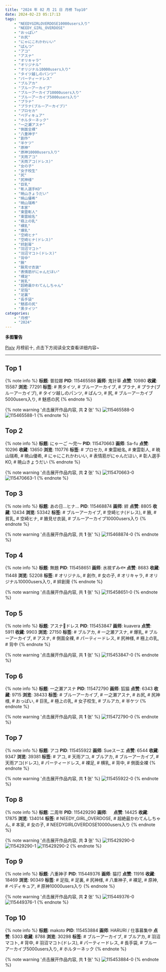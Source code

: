 ```yaml
---
title: "2024 年 02 月 21 日 月榜 Top10"
date: 2024-02-23 05:17:13
tags:
    - "NEEDYGIRLOVERDOSE10000users入り"
    - "NEEDY_GIRL_OVERDOSE"
    - "おっぱい"
    - "お尻"
    - "にゃにこれかわいい"
    - "ぱんつ"
    - "アコ"
    - "アスナ"
    - "オリキャラ"
    - "オリジナル"
    - "オリジナル10000users入り"
    - "タイツ越しのパンツ"
    - "パーティードレス"
    - "ブルアカ"
    - "ブルーアーカイブ"
    - "ブルーアーカイブ10000users入り"
    - "ブルーアーカイブ5000users入り"
    - "プラナ"
    - "プラナ(ブルーアーカイブ)"
    - "プロセカ"
    - "ペディキュア"
    - "ホルターネック"
    - "一之瀬アスナ"
    - "側面全裸"
    - "八重神子"
    - "創作"
    - "半ケツ"
    - "原神"
    - "原神10000users入り"
    - "天雨アコ"
    - "天雨アコ(ドレス)"
    - "女の子"
    - "女子校生"
    - "尻"
    - "尻神様"
    - "巨乳"
    - "彰人選手KO"
    - "暁山きょうだい"
    - "暁山優希"
    - "暁山瑞希"
    - "本家"
    - "東雲彰人"
    - "東雲絵名"
    - "極上の乳"
    - "横乳"
    - "爆乳"
    - "空崎ヒナ"
    - "空崎ヒナ(ドレス)"
    - "絆創膏"
    - "羽沼マコト"
    - "羽沼マコト(ドレス)"
    - "背中"
    - "腋"
    - "腋見せ衣装"
    - "表情筋がにゃんだほい"
    - "裸足"
    - "貧乳"
    - "超絶最かわてんしちゃん"
    - "足指"
    - "足裏"
    - "長手袋"
    - "魅惑の尻"
    - "黒タイツ"
categories:
    - "月榜"
    - "2024"
---
```


<i class="fa fa-triangle-exclamation"></i>**多图警告**<i class="fa fa-triangle-exclamation"></i>

[Pixiv](https://www.pixiv.net/) 月榜前十, 点击下方阅读全文查看详细内容~

<!-- more -->

---

## Top 1

{% note info %}
**标题**: 普拉娜
**PID**: 115465588 **画师**: 鬼针草
**点赞**: 10980 **收藏**: 15587 **浏览**: 77291
**标签**: # 黒タイツ, # ブルーアーカイブ, # プラナ, # プラナ(ブルーアーカイブ), # タイツ越しのパンツ, # ぱんつ, # 尻, # ブルーアーカイブ5000users入り, # 魅惑の尻
{% endnote %}

{% note warning '点击展开作品内容, 共 **2** 张' %}
![115465588-0](https://i.pixiv.re/img-original/img/2024/01/25/13/47/34/115465588_p0.jpg)
![115465588-1](https://i.pixiv.re/img-original/img/2024/01/25/13/47/34/115465588_p1.jpg)
{% endnote %}

## Top 2

{% note info %}
**标题**: にゃーご ～完～
**PID**: 115470663 **画师**: Sa-fu
**点赞**: 10296 **收藏**: 13650 **浏览**: 110776
**标签**: # プロセカ, # 東雲絵名, # 東雲彰人, # 暁山瑞希, # 暁山優希, # にゃにこれかわいい, # 表情筋がにゃんだほい, # 彰人選手KO, # 暁山きょうだい
{% endnote %}

{% note warning '点击展开作品内容, 共 **2** 张' %}
![115470663-0](https://i.pixiv.re/img-original/img/2024/01/25/18/36/42/115470663_p0.jpg)
![115470663-1](https://i.pixiv.re/img-original/img/2024/01/25/18/36/42/115470663_p1.jpg)
{% endnote %}

## Top 3

{% note info %}
**标题**: あの日…ヒナ…
**PID**: 115468874 **画师**: 絆
**点赞**: 8805 **收藏**: 12434 **浏览**: 53342
**标签**: # ブルーアーカイブ, # 空崎ヒナ(ドレス), # 腋, # 貧乳, # 空崎ヒナ, # 腋見せ衣装, # ブルーアーカイブ10000users入り
{% endnote %}

{% note warning '点击展开作品内容, 共 **1** 张' %}
![115468874-0](https://i.pixiv.re/img-original/img/2024/01/25/17/17/12/115468874_p0.jpg)
{% endnote %}

## Top 4

{% note info %}
**标题**: 無題
**PID**: 115458651 **画师**: 水視ずみ🐟
**点赞**: 8683 **收藏**: 11448 **浏览**: 52208
**标签**: # オリジナル, # 創作, # 女の子, # オリキャラ, # オリジナル10000users入り, # 絆創膏
{% endnote %}

{% note warning '点击展开作品内容, 共 **1** 张' %}
![115458651-0](https://i.pixiv.re/img-original/img/2024/01/25/03/59/49/115458651_p0.png)
{% endnote %}

## Top 5

{% note info %}
**标题**: アスナ💙ドレス
**PID**: 115453847 **画师**: kuavera
**点赞**: 5911 **收藏**: 9903 **浏览**: 27150
**标签**: # ブルアカ, # 一之瀬アスナ, # 爆乳, # ブルーアーカイブ, # アスナ, # 側面全裸, # パーティードレス, # 尻神様, # 極上の乳, # 背中
{% endnote %}

{% note warning '点击展开作品内容, 共 **1** 张' %}
![115453847-0](https://i.pixiv.re/img-original/img/2024/01/25/00/00/10/115453847_p0.png)
{% endnote %}

## Top 6

{% note info %}
**标题**: 一之瀬アスナ
**PID**: 115472790 **画师**: 狐猫
**点赞**: 6343 **收藏**: 9715 **浏览**: 38433
**标签**: # ブルーアーカイブ, # 一之瀬アスナ, # お尻, # 尻神様, # おっぱい, # 巨乳, # 極上の乳, # 女子校生, # ブルアカ, # 半ケツ
{% endnote %}

{% note warning '点击展开作品内容, 共 **1** 张' %}
![115472790-0](https://i.pixiv.re/img-original/img/2024/01/25/20/00/08/115472790_p0.jpg)
{% endnote %}

## Top 7

{% note info %}
**标题**: アコ
**PID**: 115455922 **画师**: Sueスーエ
**点赞**: 6544 **收藏**: 9347 **浏览**: 39381
**标签**: # アコ, # 天雨アコ, # ブルアカ, # ブルーアーカイブ, # 天雨アコ(ドレス), # パーティードレス, # 裸足, # 横乳, # 背中, # 側面全裸
{% endnote %}

{% note warning '点击展开作品内容, 共 **1** 张' %}
![115455922-0](https://i.pixiv.re/img-original/img/2024/01/25/15/25/38/115455922_p0.png)
{% endnote %}

## Top 8

{% note info %}
**标题**: 二周年
**PID**: 115429290 **画师**: ㅤ
**点赞**: 14425 **收藏**: 17875 **浏览**: 134014
**标签**: # NEEDY_GIRL_OVERDOSE, # 超絶最かわてんしちゃん, # 本家, # 女の子, # NEEDYGIRLOVERDOSE10000users入り
{% endnote %}

{% note warning '点击展开作品内容, 共 **3** 张' %}
![115429290-0](https://i.pixiv.re/img-original/img/2024/01/24/01/07/59/115429290_p0.jpg)
![115429290-1](https://i.pixiv.re/img-original/img/2024/01/24/01/07/59/115429290_p1.jpg)
![115429290-2](https://i.pixiv.re/img-original/img/2024/01/24/01/07/59/115429290_p2.jpg)
{% endnote %}

## Top 9

{% note info %}
**标题**: 八重神子
**PID**: 115449376 **画师**: 猫打
**点赞**: 11916 **收藏**: 18469 **浏览**: 90349
**标签**: # 足指, # 足裏, # 尻神様, # 八重神子, # 裸足, # 原神, # ペディキュア, # 原神10000users入り
{% endnote %}

{% note warning '点击展开作品内容, 共 **2** 张' %}
![115449376-0](https://i.pixiv.re/img-original/img/2024/01/24/21/43/54/115449376_p0.jpg)
![115449376-1](https://i.pixiv.re/img-original/img/2024/01/24/21/43/54/115449376_p1.jpg)
{% endnote %}

## Top 10

{% note info %}
**标题**: makoto
**PID**: 115453884 **画师**: HARURI / 仕事募集中
**点赞**: 5303 **收藏**: 8788 **浏览**: 30298
**标签**: # ブルーアーカイブ, # ブルアカ, # 羽沼マコト, # 背中, # 羽沼マコト(ドレス), # パーティードレス, # 長手袋, # ブルーアーカイブ5000users入り, # ホルターネック
{% endnote %}

{% note warning '点击展开作品内容, 共 **1** 张' %}
![115453884-0](https://i.pixiv.re/img-original/img/2024/01/25/00/00/19/115453884_p0.jpg)
{% endnote %}
